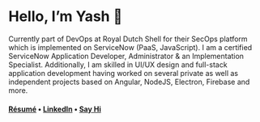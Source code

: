 # Hello, I’m Yash 👋

Currently part of DevOps at Royal Dutch Shell for their SecOps platform which is implemented on ServiceNow (PaaS, JavaScript). I am a certified ServiceNow Application Developer, Administrator & an Implementation Specialist. Additionally, I am skilled in UI/UX design and full-stack application development having worked on several private as well as independent projects based on Angular, NodeJS, Electron, Firebase and more.

#### [Résumé](http://resume.yashanand.work) • [LinkedIn](https://www.linkedin.com/in/yashanand1910/) • [Say Hi](mailto:hi@yashanand.dev)
